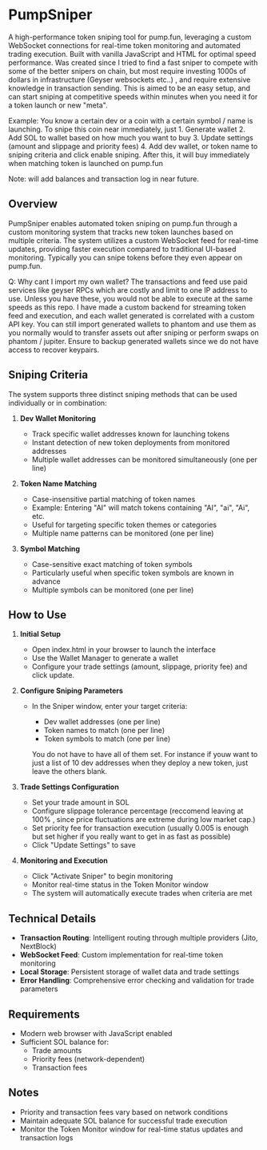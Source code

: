 # PumpSniper

A high-performance token sniping tool for pump.fun, leveraging a custom WebSocket connections for real-time token monitoring and automated trading execution. Built with vanilla JavaScript and HTML for optimal speed performance. Was created since I tried to find a fast sniper to compete with some of the better snipers on chain, but most require investing 1000s of dollars in infrastructure (Geyser websockets etc..) , and require extensive knowledge in transaction sending. This is aimed to be an easy setup, and can start sniping at competitive speeds within minutes when you need it for a token launch or new "meta". 

Example: You know a certain dev or a coin with a certain symbol / name is launching. To snipe this coin near immediately, just 1. Generate wallet 2. Add SOL to wallet based on how much you want to buy 3. Update settings (amount and slippage and priority fees) 4. Add dev wallet, or token name to sniping criteria and click enable sniping. After this, it will buy immediately when matching token is launched on pump.fun 

Note: will add balances and transaction log in near future.

## Overview

PumpSniper enables automated token sniping on pump.fun through a custom monitoring system that tracks new token launches based on multiple criteria. The system utilizes a custom WebSocket feed for real-time updates, providing faster execution compared to traditional UI-based monitoring. Typically you can snipe tokens before they even appear on pump.fun. 

Q: Why cant I import my own wallet? 
The transactions and feed use paid services like geyser RPCs which are costly and limit to one IP address to use. Unless you have these, you would not be able to execute at the same speeds as this repo. I have made a custom backend for streaming token feed and execution, and each wallet generated is correlated with a custom API key. You can still import generated wallets to phantom and use them as you normally would to transfer assets out after sniping or perform swaps on phantom / jupiter. Ensure to backup generated wallets since we do not have access to recover keypairs. 

## Sniping Criteria

The system supports three distinct sniping methods that can be used individually or in combination:

1. **Dev Wallet Monitoring**
   - Track specific wallet addresses known for launching tokens
   - Instant detection of new token deployments from monitored addresses
   - Multiple wallet addresses can be monitored simultaneously (one per line)

2. **Token Name Matching**
   - Case-insensitive partial matching of token names
   - Example: Entering "AI" will match tokens containing "AI", "ai", "Ai", etc.
   - Useful for targeting specific token themes or categories
   - Multiple name patterns can be monitored (one per line)

3. **Symbol Matching**
   - Case-sensitive exact matching of token symbols
   - Particularly useful when specific token symbols are known in advance
   - Multiple symbols can be monitored (one per line)

## How to Use

1. **Initial Setup**
   - Open index.html in your browser to launch the interface
   - Use the Wallet Manager to generate a wallet
   - Configure your trade settings (amount, slippage, priority fee) and click update.

2. **Configure Sniping Parameters**
   - In the Sniper window, enter your target criteria:
     - Dev wallet addresses (one per line)
     - Token names to match (one per line)
     - Token symbols to match (one per line)

     You do not have to have all of them set. For instance if youw want to just a list of 10 dev addresses when they deploy a new token, just leave the others blank. 

3. **Trade Settings Configuration**
   - Set your trade amount in SOL
   - Configure slippage tolerance percentage (reccomend leaving at 100% , since price fluctuations are extreme during low market cap.)
   - Set priority fee for transaction execution (usually 0.005 is enough but set higher if you really want to get in as fast as possible)
   - Click "Update Settings" to save

4. **Monitoring and Execution**
   - Click "Activate Sniper" to begin monitoring
   - Monitor real-time status in the Token Monitor window
   - The system will automatically execute trades when criteria are met

## Technical Details

- **Transaction Routing**: Intelligent routing through multiple providers (Jito, NextBlock)
- **WebSocket Feed**: Custom implementation for real-time token monitoring
- **Local Storage**: Persistent storage of wallet data and trade settings
- **Error Handling**: Comprehensive error checking and validation for trade parameters

## Requirements

- Modern web browser with JavaScript enabled
- Sufficient SOL balance for:
  - Trade amounts
  - Priority fees (network-dependent)
  - Transaction fees

## Notes

- Priority and transaction fees vary based on network conditions
- Maintain adequate SOL balance for successful trade execution
- Monitor the Token Monitor window for real-time status updates and transaction logs
